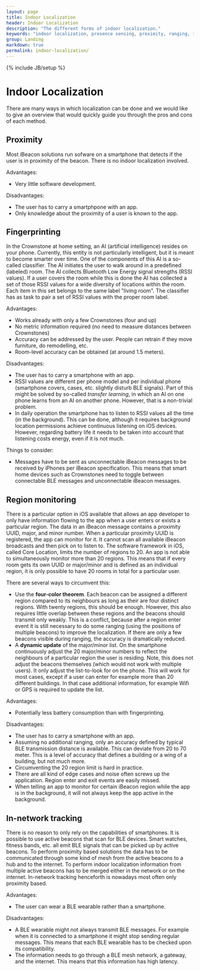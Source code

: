 ```yaml
---
layout: page
title: Indoor Localization
header: Indoor Localization
description: "The different forms of indoor localization."
keywords: "indoor localization, presence sensing, proximity, ranging, iBeacon"
group: Landing
markdown: true
permalink: indoor-localization/
---
```

{% include JB/setup %}

# Indoor Localization

There are many ways in which localization can be done and we would like to give an overview that would quickly guide you through the pros and cons of each method.

## Proximity

Most iBeacon solutions run sofware on a smartphone that detects if the user is in proximity of the beacon. There is no indoor localization involved.

Advantages:

* Very little software development.

Disadvantages:

* The user has to carry a smartphpone with an app.
* Only knowledge about the proximity of a user is known to the app.

## Fingerprinting

In the Crownstone at home setting, an AI (artificial intelligence) resides on your phone. Currently, this entity is not particularly intelligent, but it is meant to become smarter over time. One of the components of this AI is a so-called classifier. The AI initiates the user to walk around in a predefined (labeled) room. The AI collects Bluetooth Low Energy signal strengths (RSSI values). If a user covers the room while this is done the AI has collected a set of those RSSI values for a wide diversity of locations within the room. Each item in this set belongs to the same label "living room". The classifier has as task to pair a set of RSSI values with the proper room label.

Advantages:

* Works already with only a few Crownstones (four and up)
* No metric information required (no need to measure distances between Crownstones)
* Accuracy can be addressed by the user. People can retrain if they move furniture, do remodelling, etc.
* Room-level accuracy can be obtained (at around 1.5 meters).

Disadvantages:

* The user has to carry a smartphone with an app.
* RSSI values are different per phone model and per individual phone (smartphone covers, cases, etc. slightly disturb BLE signals). Part of this might be solved by so-called *transfer learning*, in which an AI on one phone learns from an AI on another phone. However, that is a non-trivial problem.
* In daily operation the smartphone has to listen to RSSI values all the time (in the background). This can be done, although it requires background location permissions achieve continuous listening on iOS devices. However, regarding battery life it needs to be taken into account that listening costs energy, even if it is not much. 

Things to consider:

* Messages have to be sent as unconnectable iBeacon messages to be received by iPhones per iBeacon specification. This means that smart home devices such as Crownstones need to toggle between connectable BLE messages and unconnectable iBeacon messages.

## Region monitoring

There is a particular option in iOS available that allows an app developer to only have information flowing to the app when a user enters or exists a particular region. The data in an iBeacon message contains a proximity UUID, major, and minor number. When a particular proximity UUID is registered, the app can monitor for it. It cannot scan all available iBeacon broadcasts and then pick on to listen to. The software framework in iOS, called Core Location, limits the number of regions to 20. An app is not able to simultaneously monitor more than 20 regions. This means that if every room gets its own UUID or major/minor and is defined as an individual region, it is only possible to have 20 rooms in total for a particular user.

There are several ways to circumvent this:

* Use the **four-color theorem**. Each beacon can be assigned a different region compared to its neighbours as long as their are four distinct regions. With twenty regions, this should be enough. However, this also requires little overlap between these regions and the beacons should transmit only weakly. This is a conflict, because after a region enter event it is still necessary to do some ranging (using the positions of multiple beacons) to improve the localization. If there are only a few beacons visible during ranging, the accuracy is dramatically reduced.
* A **dynamic update** of the major/minor list. On the smartphone continuously adjust the 20 major/minor numbers to reflect the neighbours of a particular region the user is residing. Note, this does not adjust the beacons themselves (which would not work with multiple users). It only adjust the list-to-look for on the phone. This will work for most cases, except if a user can enter for example more than 20 different buildings. In that case additional information, for example Wifi or GPS is required to update the list.

Advantages:

* Potentially less battery consumption than with fingerprinting.

Disadvantages:

* The user has to carry a smartphone with an app.
* Assuming no additional ranging, only an accuracy defined by typical BLE transmission distance is available. This can deviate from 20 to 70 meter. This is a level of accuracy that defines a building or a wing of a building, but not much more.
* Circumventing the 20 region limit is hard in practice. 
* There are all kind of edge cases and noise often screws up the application. Region enter and exit events are easily missed. 
* When telling an app to monitor for certain iBeacon region while the app is in the background, it will not always keep the app active in the background.

## In-network tracking

There is no reason to only rely on the capabilities of smartphones. It is possible to use active beacons that scan for BLE devices. Smart watches, fitness bands, etc. all emit BLE signals that can be picked up by active beacons. To perform proximity based solutions the data has to be communicated through some kind of mesh from the active beacons to a hub and to the internet. To perform indoor localization information from multiple active beacons has to be merged either in the network or on the internet. In-network tracking henceforth is nowadays most often only proximity based. 

Advantages:

* The user can wear a BLE wearable rather than a smartphone.

Disadvantages:

* A BLE wearable might not always transmit BLE messages. For example when it is connected to a smartphone it might stop sending regular messages. This means that each BLE wearable has to be checked upon its compatibility.
* The information needs to go through a BLE mesh network, a gateway, and the internet. This means that this information has high latency.




